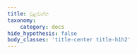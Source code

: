 ```yaml
---
title: චූළවග්ග
taxonomy:
    category: docs
hide_hypothesis: false
body_classes: 'title-center title-h1h2'
---
```



